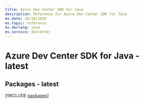 ```yaml
---
title: Azure Dev Center SDK for Java
description: Reference for Azure Dev Center SDK for Java
ms.date: 10/28/2025
ms.topic: reference
ms.devlang: java
ms.service: devcenter
---
```

# Azure Dev Center SDK for Java - latest
## Packages - latest
[!INCLUDE [packages](dev-center-index.md)]